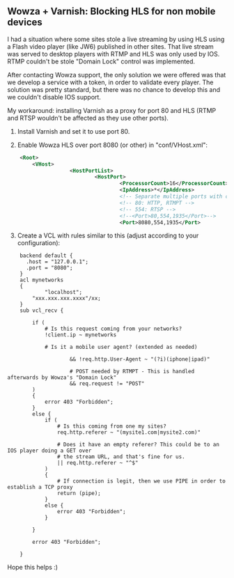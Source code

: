 Wowza + Varnish: Blocking HLS for non mobile devices
----------------------------------------------------

I had a situation where some sites stole a live streaming by using HLS using a Flash video player (like JW6) published in other sites. That live stream was served to desktop players with RTMP and HLS was only used by IOS. RTMP couldn't be stole "Domain Lock" control was implemented.

After contacting Wowza support, the only solution we were offered was that we develop a service with a token, in order to validate every player. The solution was pretty standard, but there was no chance to develop this and we couldn't disable IOS support.


My workaround: installing Varnish as a proxy for port 80 and HLS (RTMP and RTSP wouldn't be affected as they use other ports).

1. Install Varnish and set it to use port 80.

2. Enable Wowza HLS over port 8080 (or other) in "conf/VHost.xml":
```xml
	<Root>
		<VHost>
	                <HostPortList>
	                        <HostPort>
	                                <ProcessorCount>16</ProcessorCount>
	                                <IpAddress>*</IpAddress>
	                                <!-- Separate multiple ports with commas -->
	                                <!-- 80: HTTP, RTMPT -->
	                                <!-- 554: RTSP -->
	                                <!--<Port>80,554,1935</Port>-->
	                                <Port>8080,554,1935</Port>
```

3. Create a VCL with rules similar to this (adjust according to your configuration):
```vcl
	backend default {
	  .host = "127.0.0.1";
	  .port = "8080";
	}
	acl mynetworks
	{
	        "localhost";
		"xxx.xxx.xxx.xxxx"/xx; 
	}
	sub vcl_recv {
	
		if (
			# Is this request coming from your networks?                
			!client.ip ~ mynetworks
	
			# Is it a mobile user agent? (extended as needed)
	
	                && !req.http.User-Agent ~ "(?i)(iphone|ipad)"
	
	                # POST needed by RTMPT - This is handled afterwards by Wowza's "Domain Lock"
	                && req.request != "POST"
		)
		{
			error 403 "Forbidden";
		}
		else {
			if ( 
				# Is this coming from one my sites?
				req.http.referer ~ "(mysite1.com|mysite2.com)"		
	
				# Does it have an empty referer? This could be to an IOS player doing a GET over 
				# the stream URL, and that's fine for us.
				|| req.http.referer ~ "^$"
			)
			{
				# If connection is legit, then we use PIPE in order to establish a TCP proxy
				return (pipe);
			}
			else {
				error 403 "Forbidden";
			}
	
		}
		
		error 403 "Forbidden";
	
	}
```

Hope this helps :)

